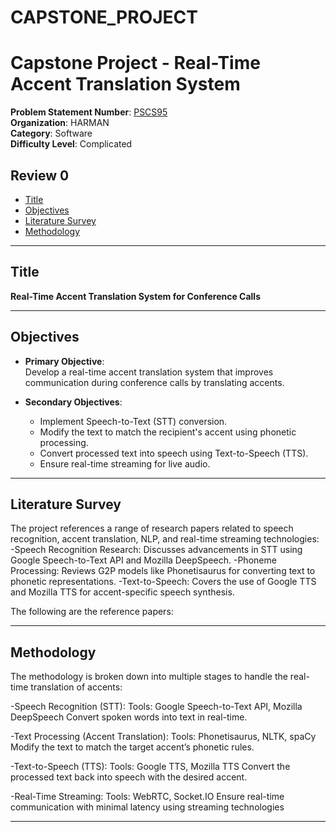 # CAPSTONE_PROJECT
# Capstone Project - Real-Time Accent Translation System

**Problem Statement Number**: [PSCS95](#title)  
**Organization**: HARMAN  
**Category**: Software  
**Difficulty Level**: Complicated

## Review 0

- [Title](#title)
- [Objectives](#objectives)
- [Literature Survey](#literature-survey)
- [Methodology](#methodology)

---

## <a name="title"></a> Title
**Real-Time Accent Translation System for Conference Calls**

---

## <a name="objectives"></a> Objectives
- **Primary Objective**:  
  Develop a real-time accent translation system that improves communication during conference calls by translating accents.

- **Secondary Objectives**:
  - Implement Speech-to-Text (STT) conversion.
  - Modify the text to match the recipient's accent using phonetic processing.
  - Convert processed text into speech using Text-to-Speech (TTS).
  - Ensure real-time streaming for live audio.

---

## <a name="literature-survey"></a> Literature Survey
The project references a range of research papers related to speech recognition, accent translation, NLP, and real-time streaming technologies:
 -Speech Recognition Research: Discusses advancements in STT using Google Speech-to-Text API and Mozilla DeepSpeech.
 -Phoneme Processing: Reviews G2P models like Phonetisaurus for converting text to phonetic representations.
 -Text-to-Speech: Covers the use of Google TTS and Mozilla TTS for accent-specific speech synthesis.

The following are the reference papers:

---

## <a name="methodology"></a> Methodology
The methodology is broken down into multiple stages to handle the real-time translation of accents:

-Speech Recognition (STT):
 Tools: Google Speech-to-Text API, Mozilla DeepSpeech
 Convert spoken words into text in real-time.

-Text Processing (Accent Translation):
 Tools: Phonetisaurus, NLTK, spaCy
 Modify the text to match the target accent’s phonetic rules.

-Text-to-Speech (TTS):
 Tools: Google TTS, Mozilla TTS
 Convert the processed text back into speech with the desired accent.

-Real-Time Streaming:
 Tools: WebRTC, Socket.IO
 Ensure real-time communication with minimal latency using streaming technologies

---

